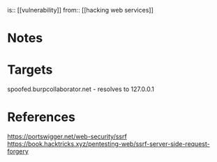 is:: [[vulnerability]]
from:: [[hacking web services]]

# Notes

# Targets
spoofed.burpcollaborator.net - resolves to 127.0.0.1

# References
https://portswigger.net/web-security/ssrf
https://book.hacktricks.xyz/pentesting-web/ssrf-server-side-request-forgery

